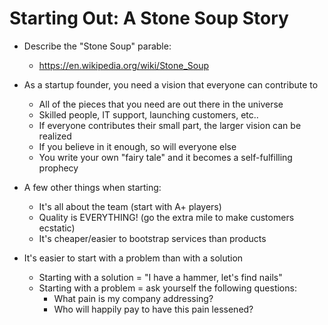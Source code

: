 # Starting Out: A Stone Soup Story

* Describe the "Stone Soup" parable:
  * https://en.wikipedia.org/wiki/Stone_Soup
* As a startup founder, you need a vision that everyone can contribute to
  * All of the pieces that you need are out there in the universe
  * Skilled people, IT support, launching customers, etc..
  * If everyone contributes their small part, the larger vision can be realized
  * If you believe in it enough, so will everyone else
  * You write your own "fairy tale" and it becomes a self-fulfilling prophecy

* A few other things when starting:
  * It's all about the team (start with A+ players)
  * Quality is EVERYTHING! (go the extra mile to make customers ecstatic)
  * It's cheaper/easier to bootstrap services than products

* It's easier to start with a problem than with a solution
  * Starting with a solution = "I have a hammer, let's find nails"
  * Starting with a problem = ask yourself the following questions:
    * What pain is my company addressing?
    * Who will happily pay to have this pain lessened?

